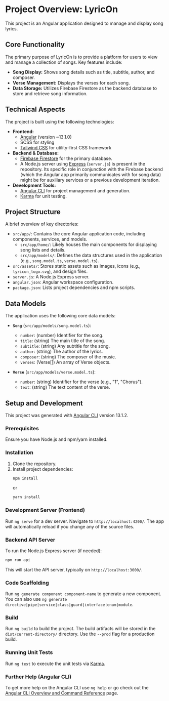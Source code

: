 # Project Overview: LyricOn

This project is an Angular application designed to manage and display song lyrics.

## Core Functionality

The primary purpose of LyricOn is to provide a platform for users to view and manage a collection of songs. Key features include:

*   **Song Display:** Shows song details such as title, subtitle, author, and composer.
*   **Verse Management:** Displays the verses for each song.
*   **Data Storage:** Utilizes Firebase Firestore as the backend database to store and retrieve song information.

## Technical Aspects

The project is built using the following technologies:

*   **Frontend:**
    *   [Angular](https://angular.io/) (version ~13.1.0)
    *   SCSS for styling
    *   [Tailwind CSS](https://tailwindcss.com/) for utility-first CSS framework
*   **Backend & Database:**
    *   [Firebase Firestore](https://firebase.google.com/docs/firestore) for the primary database.
    *   A Node.js server using [Express](https://expressjs.com/) (`server.js`) is present in the repository. Its specific role in conjunction with the Firebase backend (which the Angular app primarily communicates with for song data) might be for auxiliary services or a previous development iteration.
*   **Development Tools:**
    *   [Angular CLI](https://angular.io/cli) for project management and generation.
    *   [Karma](https://karma-runner.github.io) for unit testing.

## Project Structure

A brief overview of key directories:

*   `src/app/`: Contains the core Angular application code, including components, services, and models.
    *   `src/app/home/`: Likely houses the main components for displaying song lists and details.
    *   `src/app/models/`: Defines the data structures used in the application (e.g., `song.model.ts`, `verse.model.ts`).
*   `src/assets/`: Stores static assets such as images, icons (e.g., `lyricon_logo.svg`), and design files.
*   `server.js`: A Node.js Express server.
*   `angular.json`: Angular workspace configuration.
*   `package.json`: Lists project dependencies and npm scripts.

## Data Models

The application uses the following core data models:

*   **`Song`** (`src/app/models/song.model.ts`):
    *   `number`: (number) Identifier for the song.
    *   `title`: (string) The main title of the song.
    *   `subtitle`: (string) Any subtitle for the song.
    *   `author`: (string) The author of the lyrics.
    *   `composer`: (string) The composer of the music.
    *   `verses`: (Verse[]) An array of Verse objects.

*   **`Verse`** (`src/app/models/verse.model.ts`):
    *   `number`: (string) Identifier for the verse (e.g., "1", "Chorus").
    *   `text`: (string) The text content of the verse.

## Setup and Development

This project was generated with [Angular CLI](https://github.com/angular/angular-cli) version 13.1.2.

### Prerequisites

Ensure you have Node.js and npm/yarn installed.

### Installation

1.  Clone the repository.
2.  Install project dependencies:
    ```bash
    npm install
    ```
    or
    ```bash
    yarn install
    ```

### Development Server (Frontend)

Run `ng serve` for a dev server. Navigate to `http://localhost:4200/`. The app will automatically reload if you change any of the source files.

### Backend API Server

To run the Node.js Express server (if needed):
```bash
npm run api
```
This will start the API server, typically on `http://localhost:3000/`.

### Code Scaffolding

Run `ng generate component component-name` to generate a new component. You can also use `ng generate directive|pipe|service|class|guard|interface|enum|module`.

### Build

Run `ng build` to build the project. The build artifacts will be stored in the `dist/current-directory/` directory. Use the `--prod` flag for a production build.

### Running Unit Tests

Run `ng test` to execute the unit tests via [Karma](https://karma-runner.github.io).

### Further Help (Angular CLI)

To get more help on the Angular CLI use `ng help` or go check out the [Angular CLI Overview and Command Reference](https://angular.io/cli) page.
